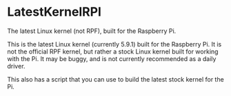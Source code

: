 # LatestKernelRPI
The latest Linux kernel (not RPF), built for the Raspberry Pi.

This is the latest Linux kernel (currently 5.9.1) built for the Raspberry Pi. It is not the official RPF kernel, but rather a stock Linux kernel built for working with the Pi. It may be buggy, and is not currently recommended as a daily driver.

This also has a script that you can use to build the latest stock kernel for the Pi.
